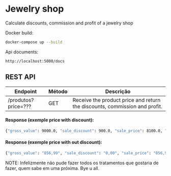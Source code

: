 # Jewelry shop
Calculate discounts, commission and profit of a jewelry shop

Docker build:
```sh
docker-compose up --build
```

Api documents:
```sh
http://localhost:5000/docs
```

## REST API
| Endpoint | Método| Descrição |
|----------|--------|------------|
| /produtos?price=??? | GET  | Receive the product price and return the discounts, commission and profit.|


#### Response (exemple price with discount):
```sh
{"gross_value": 9000.0, "sale_discount": 900.0, "sale_price": 8100.0, "commission": 405.0, "profit": 2308.5}
```

#### Response (exemple price with out discount):
```sh
{"gross_value": "856,99", "sale_discount": "0,00", "sale_price": "856,99", "commission": "42,85","profit": "325,66"}
```

NOTE:
Infelizmente não pude fazer todos os tratamentos que gostaria de fazer, quem sabe em uma próxima. Bye u all.
